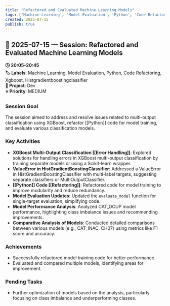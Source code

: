 ```yaml
---
title: "Refactored and Evaluated Machine Learning Models"
tags: ['Machine Learning', 'Model Evaluation', 'Python', 'Code Refactoring', 'Xgboost', 'Histgradientboostingclassifier']
created: 2025-07-15
publish: true
---
```


## 📅 2025-07-15 — Session: Refactored and Evaluated Machine Learning Models

**🕒 20:05–20:45**  
**🏷️ Labels**: Machine Learning, Model Evaluation, Python, Code Refactoring, Xgboost, Histgradientboostingclassifier  
**📂 Project**: Dev  
**⭐ Priority**: MEDIUM  


### Session Goal
The session aimed to address and resolve issues related to multi-output classification using XGBoost, refactor [[Python]] code for model training, and evaluate various classification models.

### Key Activities
- **XGBoost Multi-Output Classification [[Error Handling]]**: Explored solutions for handling errors in XGBoost multi-output classification by training separate models or using a Scikit-learn wrapper.
- **ValueError in HistGradientBoostingClassifier**: Addressed a ValueError in HistGradientBoostingClassifier with multi-label targets, suggesting separate classifiers or MultiOutputClassifier.
- **[[Python]] Code [[Refactoring]]**: Refactored code for model training to improve modularity and reduce redundancy.
- **Model Evaluation Updates**: Updated the `evaluate_model` function for single-target evaluation, simplifying code.
- **Model Performance Analysis**: Analyzed CAT_OCUP model performance, highlighting class imbalance issues and recommending improvements.
- **Comparative Analysis of Models**: Conducted detailed comparisons between various models (e.g., CAT_INAC, CH07) using metrics like F1 score and accuracy.

### Achievements
- Successfully refactored model training code for better performance.
- Evaluated and compared multiple models, identifying areas for improvement.

### Pending Tasks
- Further optimization of models based on the analysis, particularly focusing on class imbalance and underperforming classes.
